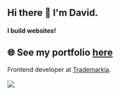 ## Hi there 👋 I'm David.
#### I build websites!

## 🌐 See my portfolio [here](https://davidsling.in)

Frontend developer at [Trademarkia](https://www.trademarkia.com/).
<br/>
<br/>
 <a href="https://www.linkedin.com/in/david-sling/">
  <img src="https://img.shields.io/badge/LinkedIn-0077B5?style=for-the-badge&logo=linkedin&logoColor=white"/>
</a>

